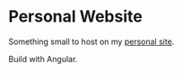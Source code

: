 # Personal Website

Something small to host on my [personal site](https://adrianhintze.com).

Build with Angular.
